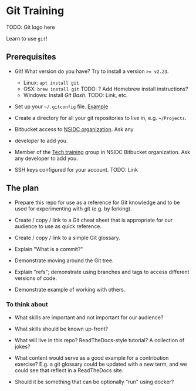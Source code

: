 # Git Training

TODO: Git logo here

Learn to use `git`!


## Prerequisites

* Git! What version do you have? Try to install a version `>= v2.23`.
  * Linux: `apt install git`
  * OSX: `brew install git` TODO: ? Add Homebrew install instructions?
  * Windows: Install *Git Bash*. TODO: Link, etc.

* Set up your `~/.gitconfig` file. [Example](./doc/.gitconfig-example)

* Create a directory for all your git repositories to live in, e.g.
  `~/Projects`.

* Bitbucket access to [NSIDC organization](bitbucket.org/nsidc/). Ask any

* developer to add you.

* Member of the [Tech training](https://bitbucket.org/nsidc/workspace/settings/groups/tech-training)
  group in NSIDC Bitbucket organization. Ask any developer to add you.

* SSH keys configured for your account. TODO: Link


## The plan

* Prepare this repo for use as a reference for Git knowledge and to be used for
  experimenting with git (e.g. by forking).

* Create / copy / link to a Git cheat sheet that is appropriate for our
  audience to use as quick reference.

* Create / copy / link to a simple Git glossary.

* Explain "What is a commit?"
 
* Demonstrate moving around the Git tree.

* Explain "refs"; demonstrate using branches and tags to access different
  versions of code.

* Demonstrate example of working with others.


### To think about

* What skills are important and not important for our audience?

* What skills should be known up-front?

* What will live in this repo? ReadTheDocs-style tutorial? A collection of jokes?

* What content would serve as a good example for a contribution exercise? E.g.
  a git glossary could be updated with a new term, and we could see that
  reflect in a ReadTheDocs site.

* Should it be something that can be optionally "run" using docker?
